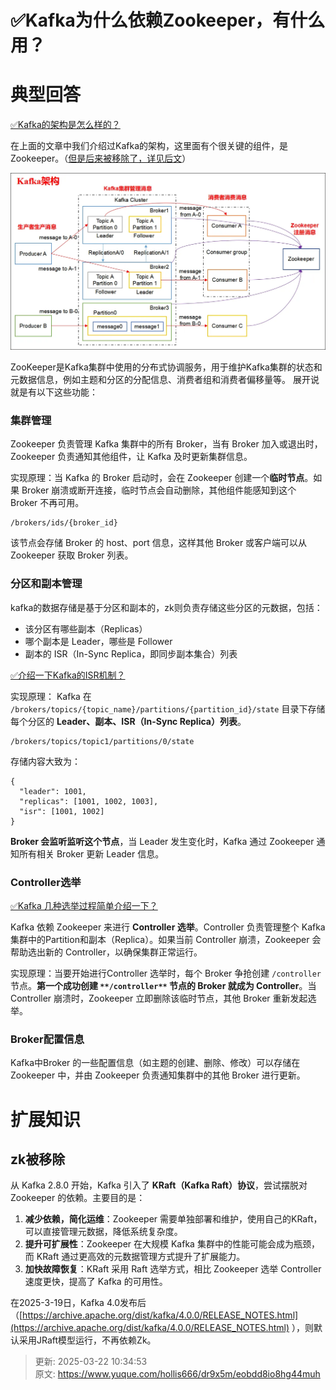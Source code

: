 # ✅Kafka为什么依赖Zookeeper，有什么用？

# 典型回答


[✅Kafka的架构是怎么样的？](https://www.yuque.com/hollis666/dr9x5m/glnsckpypwycgh54)



在上面的文章中我们介绍过Kafka的架构，这里面有个很关键的组件，是Zookeeper。（<u>但是后来被移除了，详见后文</u>）



![1678605349958-073cfb91-5e7c-49c2-bc64-d7b0091a863a.png](./img/8rmOWRgfi8xDH00n/1678605349958-073cfb91-5e7c-49c2-bc64-d7b0091a863a-079532.webp)



ZooKeeper是Kafka集群中使用的分布式协调服务，用于维护Kafka集群的状态和元数据信息，例如主题和分区的分配信息、消费者组和消费者偏移量等。 展开说就是有以下这些功能：



### 集群管理


Zookeeper 负责管理 Kafka 集群中的所有 Broker，当有 Broker 加入或退出时，Zookeeper 负责通知其他组件，让 Kafka 及时更新集群信息。 



实现原理：当 Kafka 的 Broker 启动时，会在 Zookeeper 创建一个**临时节点**。如果 Broker 崩溃或断开连接，临时节点会自动删除，其他组件能感知到这个 Broker 不再可用。  



```plain
/brokers/ids/{broker_id}
```



 该节点会存储 Broker 的 host、port 信息，这样其他 Broker 或客户端可以从 Zookeeper 获取 Broker 列表。  



### 分区和副本管理


kafka的数据存储是基于分区和副本的，zk则负责存储这些分区的元数据，包括：



+ 该分区有哪些副本（Replicas）
+ 哪个副本是 Leader，哪些是 Follower
+ 副本的 ISR（In-Sync Replica，即同步副本集合）列表



[✅介绍一下Kafka的ISR机制？](https://www.yuque.com/hollis666/dr9x5m/sysbmls6p386aow0)



实现原理： Kafka 在 `/brokers/topics/{topic_name}/partitions/{partition_id}/state` 目录下存储每个分区的 **Leader、副本、ISR（In-Sync Replica）列表**。  



```plain
/brokers/topics/topic1/partitions/0/state
```



存储内容大致为：



```plain
{
  "leader": 1001,
  "replicas": [1001, 1002, 1003],
  "isr": [1001, 1002]
}
```



**Broker 会监听监听这个节点**，当 Leader 发生变化时，Kafka 通过 Zookeeper 通知所有相关 Broker 更新 Leader 信息。  



### Controller选举


[✅Kafka 几种选举过程简单介绍一下？](https://www.yuque.com/hollis666/dr9x5m/nk4ld4)



Kafka 依赖 Zookeeper 来进行 **Controller 选举**。Controller 负责管理整个 Kafka 集群中的Partition和副本（Replica）。如果当前 Controller 崩溃，Zookeeper 会帮助选出新的 Controller，以确保集群正常运行。 

 

实现原理：当要开始进行Controller 选举时，每个 Broker 争抢创建 `/controller` 节点。**第一个成功创建 **`**/controller**`** 节点的 Broker 就成为 Controller**。当 Controller 崩溃时，Zookeeper 立即删除该临时节点，其他 Broker 重新发起选举。



### Broker配置信息
Kafka中Broker 的一些配置信息（如主题的创建、删除、修改）可以存储在 Zookeeper 中，并由 Zookeeper 负责通知集群中的其他 Broker 进行更新。  



# 扩展知识


## zk被移除


从 Kafka 2.8.0 开始，Kafka 引入了 **KRaft（Kafka Raft）协议**，尝试摆脱对 Zookeeper 的依赖。主要目的是：



1. **减少依赖，简化运维**：Zookeeper 需要单独部署和维护，使用自己的KRaft，可以直接管理元数据，降低系统复杂度。
2. **提升可扩展性**：Zookeeper 在大规模 Kafka 集群中的性能可能会成为瓶颈，而 KRaft 通过更高效的元数据管理方式提升了扩展能力。
3. **加快故障恢复**：KRaft 采用 Raft 选举方式，相比 Zookeeper 选举 Controller 速度更快，提高了 Kafka 的可用性。



在2025-3-19日，Kafka 4.0发布后（[https://archive.apache.org/dist/kafka/4.0.0/RELEASE_NOTES.html](https://archive.apache.org/dist/kafka/4.0.0/RELEASE_NOTES.html) ），则默认采用JRaft模型运行，不再依赖Zk。







> 更新: 2025-03-22 10:34:53  
> 原文: <https://www.yuque.com/hollis666/dr9x5m/eobdd8io8hg44muh>